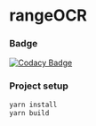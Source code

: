 # rangeOCR

### Badge

[![Codacy Badge](https://app.codacy.com/project/badge/Grade/04b7325f482a47e9a1bd40332fbe1c27)](https://app.codacy.com/gh/ishi720/rangeOCR/dashboard?utm_source=gh&utm_medium=referral&utm_content=&utm_campaign=Badge_grade)

### Project setup

```bash
yarn install
yarn build
```
